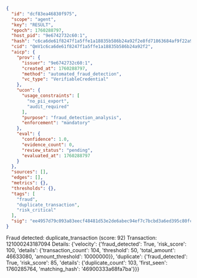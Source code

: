 ```json
{
  "id": "dcf83ea46830f975",
  "scope": "agent",
  "key": "RESULT",
  "epoch": 1760288797,
  "host_pid": "9e6742732c60:1",
  "hash": "c6ca6de61f8247f1a5ffe1a18835b586b24a92f2e8fd71863684af9f22a9aee8",
  "cid": "QmV1c6ca6de61f8247f1a5ffe1a18835b586b24a92f2",
  "aicp": {
    "prov": {
      "issuer": "9e6742732c60:1",
      "created_at": 1760288797,
      "method": "automated_fraud_detection",
      "vc_type": "VerifiableCredential"
    },
    "ucon": {
      "usage_constraints": [
        "no_pii_export",
        "audit_required"
      ],
      "purpose": "fraud_detection_analysis",
      "enforcement": "mandatory"
    },
    "eval": {
      "confidence": 1.0,
      "evidence_count": 0,
      "review_status": "pending",
      "evaluated_at": 1760288797
    }
  },
  "sources": [],
  "edges": [],
  "metrics": {},
  "thresholds": {},
  "tags": [
    "fraud",
    "duplicate_transaction",
    "risk_critical"
  ],
  "sig": "ee4957d79c093a83eecf48481d53e2de6abec94ef7c7bcbd3a6ed395c80fc307"
}
```

Fraud detected: duplicate_transaction (score: 92)
Transaction: 121000243187094
Details: {'velocity': {'fraud_detected': True, 'risk_score': 100, 'details': {'transaction_count': 104, 'threshold': 50, 'total_amount': 46633080, 'amount_threshold': 10000000}}, 'duplicate': {'fraud_detected': True, 'risk_score': 85, 'details': {'duplicate_count': 103, 'first_seen': 1760285764, 'matching_hash': '46900333a68fa7ba'}}}